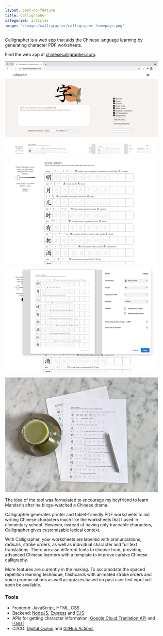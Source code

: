 ```yaml
---
layout: post-no-feature
title: Calligrapher
categories: articles
image: '/images/calligrapher/calligrapher-homepage.png' 
---
```


Calligrapher is a web app that aids the Chinese language learning by generating character PDF worksheets.

Find the web app at <a href="https://www.chinesecalligrapher.com" target="_blank">chinesecalligrapher.com</a>.

<p align="center">
<img src='/images/calligrapher/calligrapher-homepage.png' alt="" width="700px">
</p>

<p align="center">
<img src='/images/calligrapher/screenshot-1.png' alt="" width="700px">
</p>

<p align="center">
<img src='/images/calligrapher/screenshot-2.png' alt="" width="700px">
</p>

<p align="center">
<img src='/images/calligrapher/photoshoot-marble.jpg' alt="" width="700px">
</p>

<p>
The idea of the tool was formulated to encourage my boyfriend to learn Mandarin after he binge-watched a Chinese drama.
</p>

<p>
Calligrapher generates printer and tablet-friendly PDF worksheets to aid writing Chinese characters much like the worksheets that I used in elementary school. However, instead of having only traceable characters, Calligrapher gives customizable lexical context.
</p>

<p>
With Calligrapher, your worksheets are labelled with pronunciations, radicals, stroke orders, as well as individual character and full text translations. There are also different fonts to choose from, providing advanced Chinese learners with a template to improve cursive Chinese calligraphy.
</p>

<p>
More features are currently in the making. To accomodate the spaced repetition learning technique, flashcards with animated stroke orders and voice pronunciations as well as quizzes based on past user text input will soon be available.
</p>

### Tools
- Frontend: JavaScript, HTML, CSS
- Backend: <a target="_blank" href="https://nodejs.org/">NodeJS</a>, <a target="_blank" href="https://expressjs.com/">Express</a> and <a target="_blank" href="https://ejs.co/">EJS</a>
- APIs for getting character information: <a target="_blank" href="https://cloud.google.com/translate">Google Cloud Tranlation API</a> and <a target="_blank" href="https://hanziwriter.org/">Hanzi</a>
- CI/CD: <a target="_blank" href="https://www.digitalocean.com/">Digital Ocean</a> and <a target="_blank" href="https://github.com/features/actions">GitHub Actions</a>